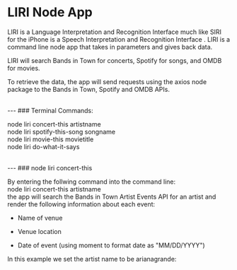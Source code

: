 # LIRI Node App

LIRI is a Language Interpretation and Recognition Interface much like SIRI for the iPhone is a Speech Interpretation and Recognition Interface . LIRI is a command line node app that takes in parameters and gives back data.

LIRI will search Bands in Town for concerts, Spotify for songs, and OMDB for movies.

To retrieve the data, the app will send requests using the axios node package to the Bands in Town, Spotify and OMDB APIs.

<br>
---
### Terminal Commands:

node liri concert-this artistname
<br>
node liri spotify-this-song songname
<br>
node liri movie-this movietitle
<br> 
node liri do-what-it-says

<br>
---
### node liri concert-this

By entering the follwing command into the command line:
<br>
node liri concert-this artistname
<br>
the app will search the Bands in Town Artist Events API for an artist and render the following information about each event:

* Name of venue

* Venue location

* Date of event (using moment to format date as "MM/DD/YYYY")

In this example we set the artist name to be arianagrande:
<br>

